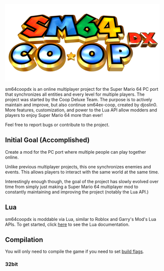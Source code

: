![sm64coopdx Logo](textures/segment2/custom_coopdx_logo.rgba32.png)

sm64coopdx is an online multiplayer project for the Super Mario 64 PC port that synchronizes all entities and every level for multiple players. The project was started by the Coop Deluxe Team. The purpose is to actively maintain and improve, but also continue sm64ex-coop, created by djoslin0. More features, customization, and power to the Lua API allow modders and players to enjoy Super Mario 64 more than ever!

Feel free to report bugs or contribute to the project. 

## Initial Goal (Accomplished)
Create a mod for the PC port where multiple people can play together online.

Unlike previous multiplayer projects, this one synchronizes enemies and events. This allows players to interact with the same world at the same time.

Interestingly enough though, the goal of the project has slowly evolved over time from simply just making a Super Mario 64 multiplayer mod to constantly maintaining and improving the project (notably the Lua API.)

## Lua
sm64coopdx is moddable via Lua, similar to Roblox and Garry's Mod's Lua APIs. To get started, click [here](docs/lua/lua.md) to see the Lua documentation.

## Compilation
You will only need to compile the game if you need to set [build flags](https://github.com/coop-deluxe/sm64coopdx/wiki/Build-Flags).
### 32bit 
